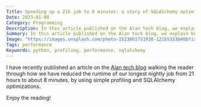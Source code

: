 ```yaml
---
Title: Speeding up a 21h job to 8 minutes: a story of SQLAlchemy optimization
Date: 2023-01-08
Category: Programming
Description: In this article published on the Alan tech blog, we explain how my team has reduced the runtime of our longest nightly job from 21h to about 8 minutes, by using simple profiling and SQLAlchemy optimizations.
Summary: In this article published on the Alan tech blog, we explain how my team has reduced the runtime of our longest nightly job from 21h to about 8 minutes, by using simple profiling and SQLAlchemy optimizations.
Image: "https://images.unsplash.com/photo-1523861751938-121b5323b48b?ixlib=rb-4.0.3&q=80&fm=jpg&crop=entropy&cs=tinysrgb&w=1000"
Tags: performance
Keywords: python, profiling, performance, sqlalchemy
---
```


I have recently published an article on the [Alan tech blog](https://medium.com/alan/blog-post-optimizing-our-longest-nightly-job-a-story-of-sessions-complexity-and-toilets-750ef4dfaa51) walking the reader through how we have reduced the runtime of our longest nightly job from 21 hours to about 8 minutes, by using simple profiling and SQLAlchemy optimizations.

Enjoy the reading!
